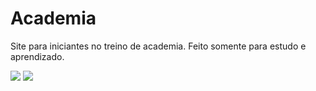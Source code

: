 # Academia
Site para iniciantes no treino de academia. Feito somente para estudo e aprendizado.


![](documents\richard\academia\colagem.jpeg)
<img src="documents\richard\academia\colagem.jpeg">
